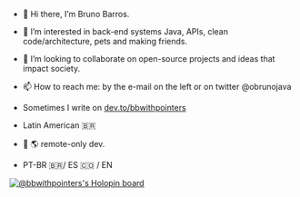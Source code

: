 - :vulcan_salute: Hi there, I’m Bruno Barros.
- 👀 I’m interested in back-end systems Java, APIs, clean code/architecture, pets and making friends.
- 💞️ I’m looking to collaborate on open-source projects and ideas that impact society.
- 📫 How to reach me: by the e-mail on the left or on twitter @obrunojava

- Sometimes I write on [dev.to/bbwithpointers](https://dev.to/bbwithpointers)

- Latin American :brazil: 
- :house_with_garden: :earth_americas: remote-only dev.
- PT-BR :brazil:/ ES :colombia:  / EN 
<!---
brunogbarros/brunogbarros is a ✨ special ✨ repository because its `README.md` (this file) appears on your GitHub profile.
You can click the Preview link to take a look at your changes.
--->

[![@bbwithpointers's Holopin board](https://holopin.me/bbwithpointers)](https://holopin.io/@bbwithpointers)
